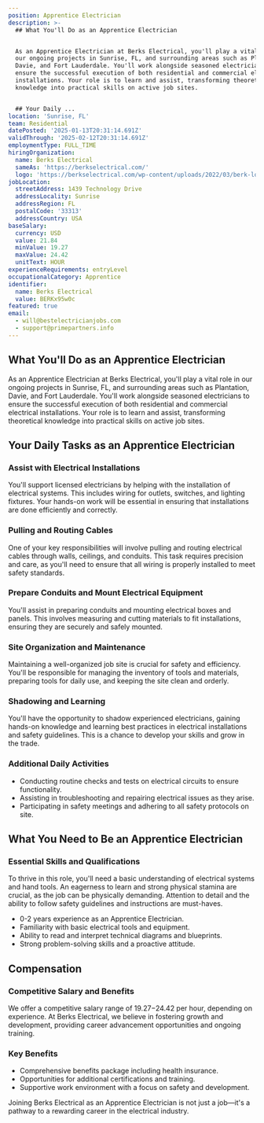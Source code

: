 ```yaml
---
position: Apprentice Electrician
description: >-
  ## What You'll Do as an Apprentice Electrician


  As an Apprentice Electrician at Berks Electrical, you'll play a vital role in
  our ongoing projects in Sunrise, FL, and surrounding areas such as Plantation,
  Davie, and Fort Lauderdale. You'll work alongside seasoned electricians to
  ensure the successful execution of both residential and commercial electrical
  installations. Your role is to learn and assist, transforming theoretical
  knowledge into practical skills on active job sites.


  ## Your Daily ...
location: 'Sunrise, FL'
team: Residential
datePosted: '2025-01-13T20:31:14.691Z'
validThrough: '2025-02-12T20:31:14.691Z'
employmentType: FULL_TIME
hiringOrganization:
  name: Berks Electrical
  sameAs: 'https://berkselectrical.com/'
  logo: 'https://berkselectrical.com/wp-content/uploads/2022/03/berk-logo.jpg'
jobLocation:
  streetAddress: 1439 Technology Drive
  addressLocality: Sunrise
  addressRegion: FL
  postalCode: '33313'
  addressCountry: USA
baseSalary:
  currency: USD
  value: 21.84
  minValue: 19.27
  maxValue: 24.42
  unitText: HOUR
experienceRequirements: entryLevel
occupationalCategory: Apprentice
identifier:
  name: Berks Electrical
  value: BERKx95w0c
featured: true
email:
  - will@bestelectricianjobs.com
  - support@primepartners.info
---
```




## What You'll Do as an Apprentice Electrician

As an Apprentice Electrician at Berks Electrical, you'll play a vital role in our ongoing projects in Sunrise, FL, and surrounding areas such as Plantation, Davie, and Fort Lauderdale. You'll work alongside seasoned electricians to ensure the successful execution of both residential and commercial electrical installations. Your role is to learn and assist, transforming theoretical knowledge into practical skills on active job sites.

## Your Daily Tasks as an Apprentice Electrician

### Assist with Electrical Installations

You'll support licensed electricians by helping with the installation of electrical systems. This includes wiring for outlets, switches, and lighting fixtures. Your hands-on work will be essential in ensuring that installations are done efficiently and correctly.

### Pulling and Routing Cables

One of your key responsibilities will involve pulling and routing electrical cables through walls, ceilings, and conduits. This task requires precision and care, as you'll need to ensure that all wiring is properly installed to meet safety standards.

### Prepare Conduits and Mount Electrical Equipment

You'll assist in preparing conduits and mounting electrical boxes and panels. This involves measuring and cutting materials to fit installations, ensuring they are securely and safely mounted.

### Site Organization and Maintenance

Maintaining a well-organized job site is crucial for safety and efficiency. You'll be responsible for managing the inventory of tools and materials, preparing tools for daily use, and keeping the site clean and orderly.

### Shadowing and Learning

You'll have the opportunity to shadow experienced electricians, gaining hands-on knowledge and learning best practices in electrical installations and safety guidelines. This is a chance to develop your skills and grow in the trade.

### Additional Daily Activities

- Conducting routine checks and tests on electrical circuits to ensure functionality.
- Assisting in troubleshooting and repairing electrical issues as they arise.
- Participating in safety meetings and adhering to all safety protocols on site.

## What You Need to Be an Apprentice Electrician

### Essential Skills and Qualifications

To thrive in this role, you'll need a basic understanding of electrical systems and hand tools. An eagerness to learn and strong physical stamina are crucial, as the job can be physically demanding. Attention to detail and the ability to follow safety guidelines and instructions are must-haves.

- 0-2 years experience as an Apprentice Electrician.
- Familiarity with basic electrical tools and equipment.
- Ability to read and interpret technical diagrams and blueprints.
- Strong problem-solving skills and a proactive attitude.

## Compensation

### Competitive Salary and Benefits

We offer a competitive salary range of $19.27-$24.42 per hour, depending on experience. At Berks Electrical, we believe in fostering growth and development, providing career advancement opportunities and ongoing training.

### Key Benefits

- Comprehensive benefits package including health insurance.
- Opportunities for additional certifications and training.
- Supportive work environment with a focus on safety and development.

Joining Berks Electrical as an Apprentice Electrician is not just a job—it's a pathway to a rewarding career in the electrical industry.